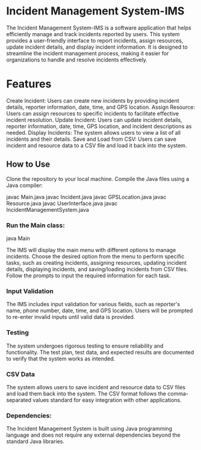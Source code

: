 #  Incident Management System-IMS
The Incident Management System-IMS is a software application that helps efficiently manage and track incidents reported by users. This system provides a user-friendly interface to report incidents, assign resources, update incident details, and display incident information. It is designed to streamline the incident management process, making it easier for organizations to handle and resolve incidents effectively.

# Features

Create Incident: Users can create new incidents by providing incident details, reporter information, date, time, and GPS location.
Assign Resource: Users can assign resources to specific incidents to facilitate effective incident resolution.
Update Incident: 
Users can update incident details, reporter information, date, time, GPS location, and incident descriptions as needed.
Display Incidents: 
The system allows users to view a list of all incidents and their details.
Save and Load from CSV: Users can save incident and resource data to a CSV file and load it back into the system.

## How to Use

Clone the repository to your local machine.
Compile the Java files using a Java compiler:

javac Main.java
javac Incident.java
javac GPSLocation.java
javac Resource.java
javac UserInterface.java
javac IncidentManagementSystem.java

### Run the Main class:

java Main

The IMS will display the main menu with different options to manage incidents.
Choose the desired option from the menu to perform specific tasks, such as creating incidents, assigning resources, updating incident details, displaying incidents, and saving/loading incidents from CSV files.
Follow the prompts to input the required information for each task.

### Input Validation

The IMS includes input validation for various fields, such as reporter's name, phone number, date, time, and GPS location. Users will be prompted to re-enter invalid inputs until valid data is provided.

### Testing

The system undergoes rigorous testing to ensure reliability and functionality. The test plan, test data, and expected results are documented to verify that the system works as intended.

### CSV Data

The system allows users to save incident and resource data to CSV files and load them back into the system. The CSV format follows the comma-separated values standard for easy integration with other applications.

### Dependencies:

The Incident Management System is built using Java programming language and does not require any external dependencies beyond the standard Java libraries.

